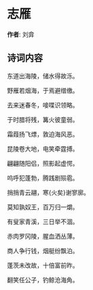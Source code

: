 # 志雁

**作者**: 刘弇

## 诗词内容

东道出海陵，储水得故泺。

野雁若烟海，于焉避缯缴。

去来迷春冬，唼喋识领略。

于时腊将残，篝火彼童弱。

霜葭扬飞熛，敦迫海风恶。

昆陵卷大地，电笑牵霆搏。

翩翩随阳侣，照影起虚愕。

呜呼犯蓬勃，腾践剧殒雹。

捎捎青云翮，寒{火矣}谢寥廓。

莫知孰奴王，百万归一爝。

有叟家青溪，三日举不涸。

赤肉罗冈陵，腥血洒丛薄。

商人争行钱，烟艇纷飘泊。

蓬茨未改故，十倍富前昨。

翻笑任公子，钓鲸沧海角。

